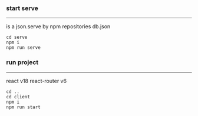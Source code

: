 
### start serve
--- 
is a json.serve by npm repositories
db.json
```
cd serve
npm i
npm run serve
```

### run project
---
react v18 react-router v6
```
cd ..
cd client
npm i
npm run start
```